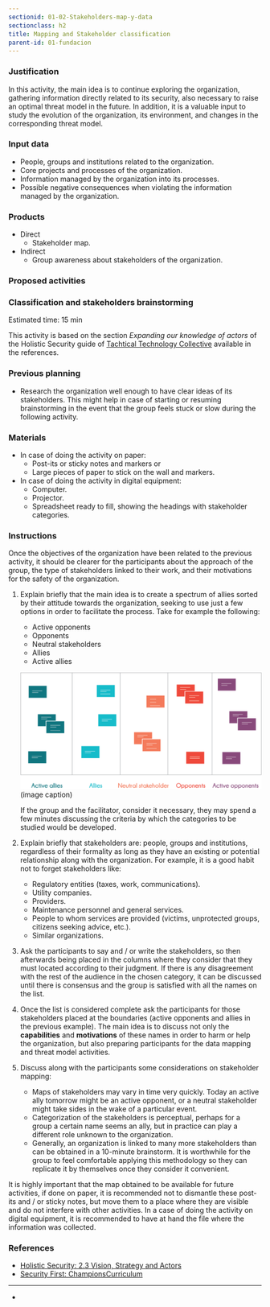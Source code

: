 ```yaml
---
sectionid: 01-02-Stakeholders-map-y-data
sectionclass: h2
title: Mapping and Stakeholder classification
parent-id: 01-fundacion
---
```

### Justification
In this activity, the main idea is to continue exploring the organization, gathering information directly related to its security, also necessary to raise an optimal threat model in the future. In addition, it is a valuable input to study the evolution of the organization, its environment, and changes in the corresponding threat model.

### Input data
* People, groups and institutions related to the organization.
* Core projects and processes of the organization.
* Information managed by the organization into its processes.
* Possible negative consequences when violating the information managed by the organization.

### Products
* Direct
  * Stakeholder map.
* Indirect
  * Group awareness about stakeholders of the organization.

### Proposed activities

### Classification and stakeholders brainstorming
 Estimated time: 15 min

This activity is based on the section *Expanding our knowledge of actors* of the Holistic Security guide of [Tachtical Technology Collective](https://tacticaltech.org/) available in the references.

### Previous planning
* Research the organization well enough to have clear ideas of its stakeholders. This might help in case of starting or resuming brainstorming in the event that the group feels stuck or slow during the following activity.

### Materials
* In case of doing the activity on paper:
  * Post-its or sticky notes and markers or
  * Large pieces of paper to stick on the wall and markers.
* In case of doing the activity in digital equipment:
  * Computer.
  * Projector.
  * Spreadsheet ready to fill, showing the headings with stakeholder categories.

### Instructions
Once the objectives of the organization have been related to the previous activity, it should be clearer for the participants about the approach of the group, the type of stakeholders linked to their work, and their motivations for the safety of the organization.

1. Explain briefly that the main idea is to create a spectrum of allies sorted by their attitude towards the organization, seeking to use just a few options in order to facilitate the process. Take for example the following:
   * Active opponents
   * Opponents
   * Neutral stakeholders
   * Allies
   * Active allies

    ![espectro-de-actores-holistic](0102/EN-Graphic-1.png)
    (image caption)

   If the group and the facilitator, consider it necessary, they may spend a few minutes discussing the criteria by which the categories to be studied would be developed.
2. Explain briefly that stakeholders are: people, groups and institutions, regardless of their formality as long as they have an existing or potential relationship along with the organization. For example, it is a good habit not to forget stakeholders like:
   * Regulatory entities (taxes, work, communications).
   * Utility companies.
   * Providers.
   * Maintenance personnel and general services.
   * People to whom services are provided (victims, unprotected groups, citizens seeking advice, etc.).
   * Similar organizations.
3. Ask the participants to say and / or write the stakeholders, so then afterwards being placed in the columns where they consider that they must located according to their judgment. If there is any disagreement with the rest of the audience in the chosen category, it can be discussed until there is consensus and the group is satisfied with all the names on the list.
4. Once the list is considered complete ask the participants for those stakeholders placed at the boundaries (active opponents and allies in the previous example). The main idea is to discuss not only the **capabilities** and **motivations** of these names in order to harm or help the organization, but also preparing participants for the data mapping and threat model activities.
5. Discuss along with the participants some considerations on stakeholder mapping:
   * Maps of stakeholders may vary in time very quickly. Today an active ally tomorrow might be an active opponent, or a neutral stakeholder might  take sides in the wake of a particular event.
   * Categorization of the stakeholders is perceptual, perhaps for a group a certain name seems an ally, but in practice can play a different role unknown to the organization.
   * Generally, an organization is linked to many more stakeholders than can be obtained in a 10-minute brainstorm. It is worthwhile for the group to feel comfortable applying this methodology so they can replicate it by themselves once they consider it convenient.

It is highly important that the map obtained  to be available for future activities, if done on paper, it is recommended not to dismantle these post-its and / or sticky notes, but move them to a place where they are visible and do not interfere with other activities. In a case of doing the activity on digital equipment, it is recommended to have at hand the file where the information was collected.

### References
* [Holistic Security: 2.3 Vision, Strategy and Actors](https://holistic-security.tacticaltech.org/chapters/explore/2-3-vision-strategy-and-actors)
* [Security First: ChampionsCurriculum](https://github.com/securityfirst/championscurriculum/blob/master/communications.md)
* * * * *
*
